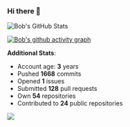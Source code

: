 ### Hi there 👋

![Bob's GitHub Stats](https://github-readme-stats.vercel.app/api?username=Bobthesoftwaredeveloper&show_icons=true&count_private=true&theme=react&hide=stars,prs,issues,contribs)

[![Bob's github activity graph](https://activity-graph.herokuapp.com/graph?username=BobTheSoftwareDeveloper&theme=react-dark)](https://github.com/ashutosh00710/github-readme-activity-graph)

**Additional Stats**:
- Account age: **3** years
- Pushed **1668** commits
- Opened **1** issues
- Submitted **128** pull requests
- Own **54** repositories
- Contributed to **24** public repositories

![](https://komarev.com/ghpvc/?username=BobTheSoftwareDeveloper)
